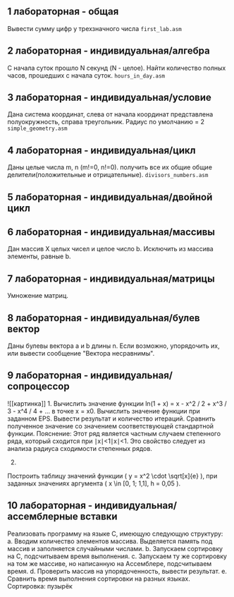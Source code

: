 ## 1 лабораторная - общая
Вывести сумму цифр у трехзначного числа 
`first_lab.asm`

## 2 лабораторная - индивидуальная/алгебра
С начала суток прошло N секунд (N - целое). Найти количество полных часов, прошедших с начала суток. 
`hours_in_day.asm`

## 3 лабораторная - индивидуальная/условие
Дана система координат, слева от начала координат представлена полуокружность, справа треугольник. Радиус по умолчанию = 2 
`simple_geometry.asm`

## 4 лабораторная - индивидуальная/цикл
Даны целые числа m, n (m!=0, n!=0). получить все их общие общие делители(положительные и отрицательные). 
`divisors_numbers.asm`

## 5 лабораторная - индивидуальная/двойной цикл

## 6 лабораторная - индивидуальная/массивы
Дан массив X целых чисел и целое число b. Исключить из массива элементы, равные b.

## 7 лабораторная - индивидуальная/матрицы
Умножение матриц.

## 8 лабораторная - индивидуальная/булев вектор
Даны булевы вектора a и b длины n. Если возможно, упорядочить их, или вывести сообщение "Вектора несравнимы".

## 9 лабораторная - индивидуальная/сопроцессор
![[картинка]]
1.
Вычислить значение функции ln(1 + x) = x - x^2 / 2 + x^3 / 3 - x^4 / 4 + ... в точке x = x0.
Вычислить значение функции при заданном EPS. Вывести результат и количество итераций.
Сравнить полученное значение со значением соответствующей стандартной функции.
Пояснение: Этот ряд является частным случаем степенного ряда, который сходится при ∣x∣<1∣x∣<1. Это свойство следует из анализа радиуса сходимости степенных рядов.

2.
Построить таблицу значений функции ( y = x^2 \cdot \sqrt[x]{e} ), при заданных значениях аргумента ( x \in [0, 1; 1,1], h = 0,05 ).


## 10 лабораторная - индивидуальная/ассемблерные вставки
Реализовать программу на языке C, имеющую следующую структуру: a. Вводим количество элементов массива. Выделяется память под массив и заполняется случайными числами. b. Запускаем сортировку на C, подсчитываем время выполнения. c. Запускаем ту же сортировку на том же массиве, но написанную на Ассемблере, подсчитываем время. d. Проверить массив на упорядоченность, вывести результат. e. Сравнить время выполнения сортировки на разных языках.
Сортировка: пузырёк
